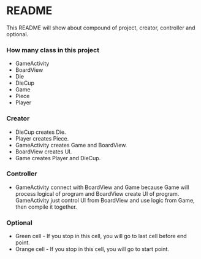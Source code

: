 # README #

This README will show about compound of project, creator, controller and optional.

### How many class in this project ###

* GameActivity
* BoardView
* Die
* DieCup
* Game
* Piece
* Player

### Creator ###

* DieCup creates Die.
* Player creates Piece.
* GameActivity creates Game and BoardView.
* BoardView creates UI.
* Game creates Player and DieCup.

### Controller ###

* GameActivity connect with BoardView and Game because Game will process logical of program and BoardView create UI of program. GameActivity just control UI from BoardView and use logic from Game, then compile it together.

### Optional ###

* Green cell - If you stop in this cell, you will go to last cell before end point.
* Orange cell - If you stop in this cell, you will go to start point.